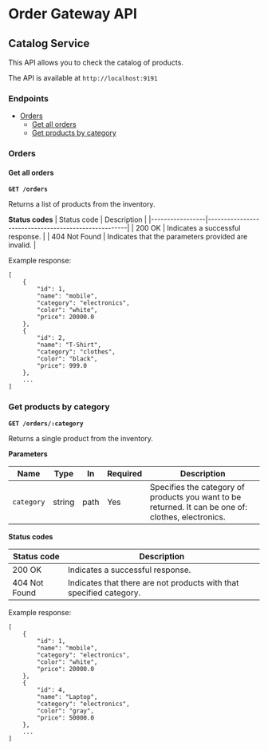 # Order Gateway API

## Catalog Service

This API allows you to check the catalog of products.

The API is available at `http://localhost:9191`

### Endpoints

- [Orders](#Orders)
  - [Get all orders](#Get-all-orders)
  - [Get products by category](#Get-products-by-category)

### Orders

#### Get all orders

**`GET /orders`**

Returns a list of products from the inventory.

**Status codes**
| Status code | Description |
|-----------------|-----------------------------------------------------|
| 200 OK | Indicates a successful response. |
| 404 Not Found | Indicates that the parameters provided are invalid. |

Example response:

```
[
    {
        "id": 1,
        "name": "mobile",
        "category": "electronics",
        "color": "white",
        "price": 20000.0
    },
    {
        "id": 2,
        "name": "T-Shirt",
        "category": "clothes",
        "color": "black",
        "price": 999.0
    },
    ...
]
```

### Get products by category

**`GET /orders/:category`**

Returns a single product from the inventory.

**Parameters**

| Name            | Type    | In    | Required | Description                                      |
| --------------- | ------- | ----- | -------- | ------------------------------------------------ |
| `category`     | string | path  | Yes      | Specifies the category of products you want to be returned. It can be one of: clothes, electronics. |

**Status codes**

| Status code   | Description                                               |
| ------------- | --------------------------------------------------------- |
| 200 OK        | Indicates a successful response.                          |
| 404 Not Found | Indicates that there are not products with that specified category. |

Example response:

```
[
    {
        "id": 1,
        "name": "mobile",
        "category": "electronics",
        "color": "white",
        "price": 20000.0
    },
    {
        "id": 4,
        "name": "Laptop",
        "category": "electronics",
        "color": "gray",
        "price": 50000.0
    },
    ...
]
```
